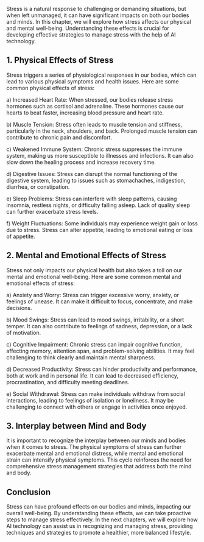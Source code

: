 
Stress is a natural response to challenging or demanding situations, but when left unmanaged, it can have significant impacts on both our bodies and minds. In this chapter, we will explore how stress affects our physical and mental well-being. Understanding these effects is crucial for developing effective strategies to manage stress with the help of AI technology.

## 1. Physical Effects of Stress

Stress triggers a series of physiological responses in our bodies, which can lead to various physical symptoms and health issues. Here are some common physical effects of stress:

a) Increased Heart Rate: When stressed, our bodies release stress hormones such as cortisol and adrenaline. These hormones cause our hearts to beat faster, increasing blood pressure and heart rate.

b) Muscle Tension: Stress often leads to muscle tension and stiffness, particularly in the neck, shoulders, and back. Prolonged muscle tension can contribute to chronic pain and discomfort.

c) Weakened Immune System: Chronic stress suppresses the immune system, making us more susceptible to illnesses and infections. It can also slow down the healing process and increase recovery time.

d) Digestive Issues: Stress can disrupt the normal functioning of the digestive system, leading to issues such as stomachaches, indigestion, diarrhea, or constipation.

e) Sleep Problems: Stress can interfere with sleep patterns, causing insomnia, restless nights, or difficulty falling asleep. Lack of quality sleep can further exacerbate stress levels.

f) Weight Fluctuations: Some individuals may experience weight gain or loss due to stress. Stress can alter appetite, leading to emotional eating or loss of appetite.

## 2. Mental and Emotional Effects of Stress

Stress not only impacts our physical health but also takes a toll on our mental and emotional well-being. Here are some common mental and emotional effects of stress:

a) Anxiety and Worry: Stress can trigger excessive worry, anxiety, or feelings of unease. It can make it difficult to focus, concentrate, and make decisions.

b) Mood Swings: Stress can lead to mood swings, irritability, or a short temper. It can also contribute to feelings of sadness, depression, or a lack of motivation.

c) Cognitive Impairment: Chronic stress can impair cognitive function, affecting memory, attention span, and problem-solving abilities. It may feel challenging to think clearly and maintain mental sharpness.

d) Decreased Productivity: Stress can hinder productivity and performance, both at work and in personal life. It can lead to decreased efficiency, procrastination, and difficulty meeting deadlines.

e) Social Withdrawal: Stress can make individuals withdraw from social interactions, leading to feelings of isolation or loneliness. It may be challenging to connect with others or engage in activities once enjoyed.

## 3. Interplay between Mind and Body

It is important to recognize the interplay between our minds and bodies when it comes to stress. The physical symptoms of stress can further exacerbate mental and emotional distress, while mental and emotional strain can intensify physical symptoms. This cycle reinforces the need for comprehensive stress management strategies that address both the mind and body.

## Conclusion

Stress can have profound effects on our bodies and minds, impacting our overall well-being. By understanding these effects, we can take proactive steps to manage stress effectively. In the next chapters, we will explore how AI technology can assist us in recognizing and managing stress, providing techniques and strategies to promote a healthier, more balanced lifestyle.
